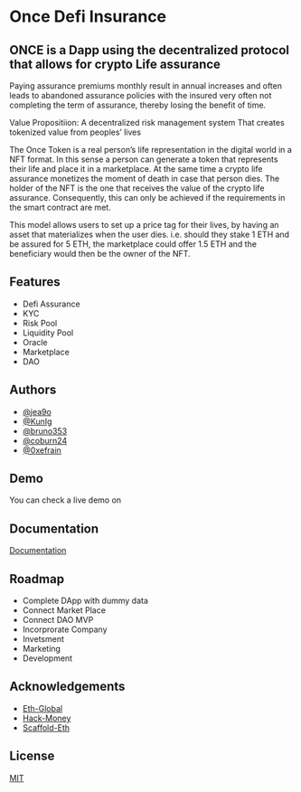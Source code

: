 
#  Once Defi Insurance 



## ONCE is a Dapp using the decentralized protocol that allows for crypto Life assurance 
Paying assurance premiums monthly result in annual increases and often leads to abandoned assurance policies with the insured very often not completing the term of assurance, thereby losing the benefit of time.

Value Propositiion: A decentralized risk management system That creates tokenized value from peoples’ lives

The Once Token is a real person’s life representation in the digital world in a NFT format. In this sense a person can generate a token that represents their life and place it in a marketplace. At the same time a crypto life assurance monetizes the moment of death in case that person dies. The holder of the NFT is the one that receives the value of the crypto life assurance. Consequently, this can only be achieved if the requirements in the smart contract are met.

This model allows users to set up a price tag for their lives, by having an asset that materializes when the user dies. i.e. should they stake 1 ETH and be assured for 5 ETH, the marketplace could offer 1.5 ETH and the beneficiary would then be the owner of the NFT.
 


## Features

- Defi Assurance
- KYC
- Risk Pool
- Liquidity Pool
- Oracle
- Marketplace
- DAO


## Authors

- [@jea9o](https://www.github.com/jea9o)
- [@KunIg](https://www.github.com/KunIg)
- [@bruno353](https://www.github.com/bruno353)
- [@coburn24](https://www.github.com/coburn24)
- [@0xefrain](https://www.github.com/0xefrain)





## Demo
You can check a live demo on


## Documentation

[Documentation](https://app.gitbook.com/s/KXimXbNB5D0Dqp4ZQM5E/)


## Roadmap

- Complete DApp with dummy data
- Connect Market Place
- Connect DAO MVP
- Incorprorate Company
- Invetsment
- Marketing
- Development



## Acknowledgements

 - [Eth-Global](https://ethglobal.com/)
 - [Hack-Money](https://hackathon.money/)
 - [Scaffold-Eth](https://github.com/scaffold-eth/scaffold-eth)


## License

[MIT](https://choosealicense.com/licenses/mit/)


